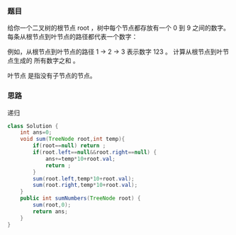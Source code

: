 ### 题目

给你一个二叉树的根节点 root ，树中每个节点都存放有一个 0 到 9 之间的数字。
每条从根节点到叶节点的路径都代表一个数字：

例如，从根节点到叶节点的路径 1 -> 2 -> 3 表示数字 123 。
计算从根节点到叶节点生成的 所有数字之和 。

叶节点 是指没有子节点的节点。

###  思路

递归

```java
class Solution {
    int ans=0;
    void sum(TreeNode root,int temp){
        if(root==null) return ;
        if(root.left==null&&root.right==null) {
            ans+=temp*10+root.val;
            return ;
        }
        sum(root.left,temp*10+root.val);
        sum(root.right,temp*10+root.val);
    }
    public int sumNumbers(TreeNode root) {
        sum(root,0);
        return ans;
    }
}
```

